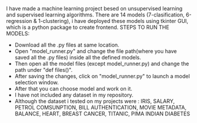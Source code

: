 I have made a machine learning project besed on unsupervised learning and supervised learning algorithms.
There are 14 models (7-clasification, 6-regression & 1-clustering), i have deployed these models using tkinter GUI, which is a python package to create frontend.
STEPS TO RUN THE MODELS:
- Download all the .py files at same location.
- Open "model_runner.py" and change the file path(where you have saved all the .py files) inside all the defined models.
- Then open all the model files (except model_runner.py) and change the path under "def files()".
- After saving the changes, click on "model_runner.py" to launch a model selection window.
- After that you can choose model and work on it.
- I have not included any dataset in my repository.
- Although the dataset i tested on my projects were : IRIS, SALARY, PETROL COMSUNPTION, BILL AUTHENTICATION, MOVIE METADATA, BALANCE, HEART, BREAST CANCER, TITANIC, PIMA INDIAN DIABETES
